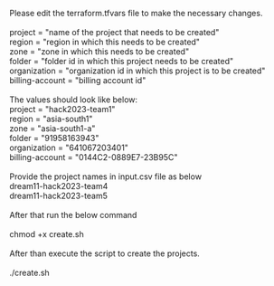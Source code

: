 Please edit the terraform.tfvars file to make the necessary changes.<br />
<br />
project			= "name of the project that needs to be created"<br />
region			= "region in which this needs to be created"<br />
zone			= "zone in which this needs to be created"<br />
folder			= "folder id in which this project needs to be created"<br />
organization	= "organization id in which this project is to be created"<br />
billing-account	= "billing account id"<br />
<br />
The values should look like below:
<br />
project			= "hack2023-team1"<br />
region			= "asia-south1"<br />
zone			= "asia-south1-a"<br />
folder			= "91958163943"<br />
organization	= "641067203401"<br />
billing-account	= "0144C2-0889E7-23B95C"<br />
<br />
Provide the project names in input.csv file as below<br />
dream11-hack2023-team4<br />
dream11-hack2023-team5<br />
<br />
After that run the below command<br />
<br />
chmod +x create.sh<br />
<br />
After than execute the script to create the projects.<br />
<br />
./create.sh
